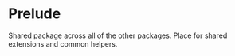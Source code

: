 # Prelude

Shared package across all of the other packages. Place for shared extensions and common helpers.
